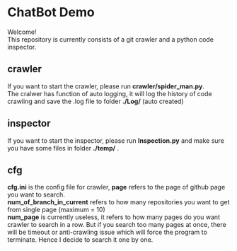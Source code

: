 # ChatBot Demo
Welcome!<br>
This repository is currently consists of a git crawler and a python code inspector.<br>
## crawler
If you want to start the crawler, please run **crawler/spider_man.py**.<br>
The cralwer has function of auto logging, it will log the history of code crawling and save the .log file to folder **./Log/** (auto created)<br>
## inspector
If you want to start the inspector, please run **Inspection.py** and make sure you have some files in folder **./temp/** .<br>
## cfg
**cfg.ini** is the config file for crawler, **page** refers to the page of github page you want to search.<br>
**num_of_branch_in_current** refers to how many repositories you want to get from single page (maximum = 10)<br>
**num_page** is currently useless, it refers to how many pages do you want crawler to search in a row. But if you search too many pages at once, there will be timeout or anti-crawling issue which will force the program to terminate. Hence I decide to search it one by one.<br>


